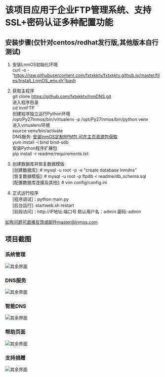 # 该项目应用于企业FTP管理系统、支持SSL+密码认证多种配置功能

## 安装步骤(仅针对centos/redhat发行版,其他版本自行测试)

1. 安装LnmOS初始化环境<br>
curl -o - 'https://raw.githubusercontent.com/fxtxkktv/fxtxkktv.github.io/master/files/Install_LnmOS_env.sh'|bash <br>

2. 获取主程序<br>
git clone https://github.com/fxtxkktv/lnmDNS.git <br>
进入程序目录 <br>
cd lnmFTP <br>
创建程序独立运行Python环境 <br>
/opt/Py27lnmos/bin/virtualenv -p /opt/Py27lnmos/bin/python venv <br>
进入virtualenv环境 <br>
source venv/bin/activate <br>
DNS服务: [安装lnmOS定制RPM包,可在主页资源包获取](https://github.com/fxtxkktv/fxtxkktv.github.io/tree/master/files/RPM组件包/) <br>
yum install -i bind bind-sdb <br>
安装Python程序扩展包 <br>
pip install -r readme/requirements.txt <br>

3. 创建数据库并恢复数据模版 <br>
[创建数据库]: # mysql -u root -p -e "create database lnmdns" <br>
[恢复数据模版]: # mysql -u root -p ftpdb < readme/db_schema.sql <br>
[配置数据库连接及其他]: # vim config/config.ini <br>

4. 正式运行程序 <br>
[程序调试]：python main.py <br>
[后台运行]: startweb.sh restart <br>
[前段访问]：http://IP地址:端口号 默认用户名：admin 密码: admin<br>

如有问题可直接反馈或邮件master@lnmos.com <br>

## 项目截图
### 系统管理
![其余界面](https://github.com/fxtxkktv/lnmDNS/blob/master/readme/systeminfo.jpg)
### DNS服务
![其余界面](https://github.com/fxtxkktv/lnmDNS/blob/master/readme/dns_domain.jpg)
### 智能DNS
![其余界面](https://github.com/fxtxkktv/lnmDNS/blob/master/readme/dns_aidns.jpg)
### 帮助页面
![其余界面](https://github.com/fxtxkktv/lnmDNS/blob/master/readme/help.jpg)
### 支持捐赠
![其余界面](https://github.com/fxtxkktv/lnmDNS/blob/master/readme/pay.jpg)
